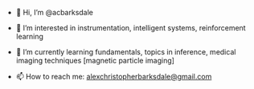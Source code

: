 - 👋 Hi, I’m @acbarksdale
- 👀 I’m interested in instrumentation, intelligent systems, reinforcement learning
- 🌱 I’m currently learning fundamentals, topics in inference, medical imaging techniques [magnetic particle imaging]

- 📫 How to reach me: alexchristopherbarksdale@gmail.com

<!---
acbarksdale/acbarksdale is a ✨ special ✨ repository because its `README.md` (this file) appears on your GitHub profile.
You can click the Preview link to take a look at your changes.
--->
